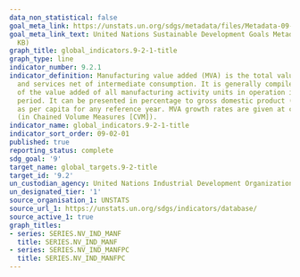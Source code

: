 ```yaml
---
data_non_statistical: false
goal_meta_link: https://unstats.un.org/sdgs/metadata/files/Metadata-09-02-01.pdf
goal_meta_link_text: United Nations Sustainable Development Goals Metadata (PDF 217
  KB)
graph_title: global_indicators.9-2-1-title
graph_type: line
indicator_number: 9.2.1
indicator_definition: Manufacturing value added (MVA) is the total value of goods
  and services net of intermediate consumption. It is generally compiled as the sum
  of the value added of all manufacturing activity units in operation in the reference
  period. It can be presented in percentage to gross domestic product (GDP) as well
  as per capita for any reference year. MVA growth rates are given at constant prices
  (in Chained Volume Measures [CVM]).
indicator_name: global_indicators.9-2-1-title
indicator_sort_order: 09-02-01
published: true
reporting_status: complete
sdg_goal: '9'
target_name: global_targets.9-2-title
target_id: '9.2'
un_custodian_agency: United Nations Industrial Development Organization (UNIDO)
un_designated_tier: '1'
source_organisation_1: UNSTATS
source_url_1: https://unstats.un.org/sdgs/indicators/database/
source_active_1: true
graph_titles:
- series: SERIES.NV_IND_MANF
  title: SERIES.NV_IND_MANF
- series: SERIES.NV_IND_MANFPC
  title: SERIES.NV_IND_MANFPC
---
```

